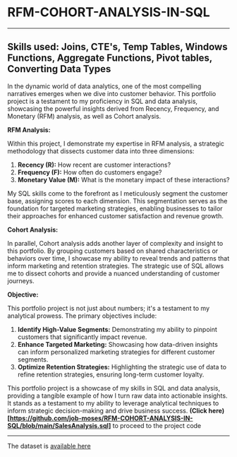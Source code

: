 # RFM-COHORT-ANALYSIS-IN-SQL

---
**Skills used:** Joins, CTE's, Temp Tables, Windows Functions, Aggregate Functions, Pivot tables, Converting Data Types
---

In the dynamic world of data analytics, one of the most compelling narratives emerges when we dive into customer behavior. This portfolio project is a testament to my proficiency in SQL and data analysis, showcasing the powerful insights derived from Recency, Frequency, and Monetary (RFM) analysis, as well as Cohort analysis.

**RFM Analysis:**

Within this project, I demonstrate my expertise in RFM analysis, a strategic methodology that dissects customer data into three dimensions:

1. **Recency (R):** How recent are customer interactions?
2. **Frequency (F):** How often do customers engage?
3. **Monetary Value (M):** What is the monetary impact of these interactions?

My SQL skills come to the forefront as I meticulously segment the customer base, assigning scores to each dimension. This segmentation serves as the foundation for targeted marketing strategies, enabling businesses to tailor their approaches for enhanced customer satisfaction and revenue growth.

**Cohort Analysis:**

In parallel, Cohort analysis adds another layer of complexity and insight to this portfolio. By grouping customers based on shared characteristics or behaviors over time, I showcase my ability to reveal trends and patterns that inform marketing and retention strategies. The strategic use of SQL allows me to dissect cohorts and provide a nuanced understanding of customer journeys.

**Objective:**

This portfolio project is not just about numbers; it's a testament to my analytical prowess. The primary objectives include:

1. **Identify High-Value Segments:** Demonstrating my ability to pinpoint customers that significantly impact revenue.
2. **Enhance Targeted Marketing:** Showcasing how data-driven insights can inform personalized marketing strategies for different customer segments.
3. **Optimize Retention Strategies:** Highlighting the strategic use of data to refine retention strategies, ensuring long-term customer loyalty.

This portfolio project is a showcase of my skills in SQL and data analysis, providing a tangible example of how I turn raw data into actionable insights. It stands as a testament to my ability to leverage analytical techniques to inform strategic decision-making and drive business success.
**(Click here)[https://github.com/job-moses/RFM-COHORT-ANALYSIS-IN-SQL/blob/main/SalesAnalysis.sql]** to proceed to the project code

--- 
The dataset is [available here](https://archive.ics.uci.edu/dataset/352/online+retail)
